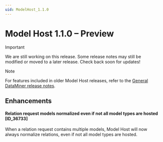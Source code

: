 ```yaml
---
uid: ModelHost_1.1.0
---
```


# Model Host 1.1.0 – Preview

> [!IMPORTANT]
> We are still working on this release. Some release notes may still be modified or moved to a later release. Check back soon for updates!

> [!NOTE]
> For features included in older Model Host releases, refer to the [General DataMiner release notes](xref:DataMiner_General_RNs_index).

## Enhancements

#### Relation request models normalized even if not all model types are hosted [ID_36733]

When a relation request contains multiple models, Model Host will now always normalize relations, even if not all model types are hosted.
